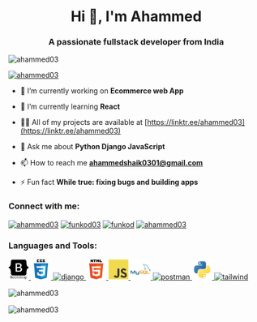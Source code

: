<h1 align="center">Hi 👋, I'm Ahammed</h1>
<h3 align="center">A passionate fullstack developer from India</h3>
<p align="left"> <img src="https://komarev.com/ghpvc/?username=ahammed03&label=Profile%20views&color=0e75b6&style=flat" alt="ahammed03" /> </p>

<p align="left"> <a href="https://github.com/ryo-ma/github-profile-trophy"><img src="https://github-profile-trophy.vercel.app/?username=ahammed03" alt="ahammed03" /></a> </p>

- 🔭 I’m currently working on **Ecommerce web App**

- 🌱 I’m currently learning **React**

- 👨‍💻 All of my projects are available at [https://linktr.ee/ahammed03](https://linktr.ee/ahammed03)

- 💬 Ask me about **Python Django JavaScript**

- 📫 How to reach me **ahammedshaik0301@gmail.com**

- ⚡ Fun fact **While true: fixing bugs and building apps**

<h3 align="left">Connect with me:</h3>
<p align="left">
<a href="https://linkedin.com/in/ahammed03" target="blank"><img align="center" src="https://raw.githubusercontent.com/rahuldkjain/github-profile-readme-generator/master/src/images/icons/Social/linked-in-alt.svg" alt="ahammed03" height="30" width="40" /></a>
<a href="https://instagram.com/funkod03" target="blank"><img align="center" src="https://raw.githubusercontent.com/rahuldkjain/github-profile-readme-generator/master/src/images/icons/Social/instagram.svg" alt="funkod03" height="30" width="40" /></a>
<a href="https://www.youtube.com/c/funkod" target="blank"><img align="center" src="https://raw.githubusercontent.com/rahuldkjain/github-profile-readme-generator/master/src/images/icons/Social/youtube.svg" alt="funkod" height="30" width="40" /></a>
<a href="https://www.leetcode.com/ahammed03" target="blank"><img align="center" src="https://raw.githubusercontent.com/rahuldkjain/github-profile-readme-generator/master/src/images/icons/Social/leet-code.svg" alt="ahammed03" height="30" width="40" /></a>
</p>

<h3 align="left">Languages and Tools:</h3>
<p align="left"> <a href="https://getbootstrap.com" target="_blank" rel="noreferrer"> <img src="https://raw.githubusercontent.com/devicons/devicon/master/icons/bootstrap/bootstrap-plain-wordmark.svg" alt="bootstrap" width="40" height="40"/> </a> <a href="https://www.w3schools.com/css/" target="_blank" rel="noreferrer"> <img src="https://raw.githubusercontent.com/devicons/devicon/master/icons/css3/css3-original-wordmark.svg" alt="css3" width="40" height="40"/> </a> <a href="https://www.djangoproject.com/" target="_blank" rel="noreferrer"> <img src="https://cdn.worldvectorlogo.com/logos/django.svg" alt="django" width="40" height="40"/> </a> <a href="https://www.w3.org/html/" target="_blank" rel="noreferrer"> <img src="https://raw.githubusercontent.com/devicons/devicon/master/icons/html5/html5-original-wordmark.svg" alt="html5" width="40" height="40"/> </a> <a href="https://developer.mozilla.org/en-US/docs/Web/JavaScript" target="_blank" rel="noreferrer"> <img src="https://raw.githubusercontent.com/devicons/devicon/master/icons/javascript/javascript-original.svg" alt="javascript" width="40" height="40"/> </a> <a href="https://www.mysql.com/" target="_blank" rel="noreferrer"> <img src="https://raw.githubusercontent.com/devicons/devicon/master/icons/mysql/mysql-original-wordmark.svg" alt="mysql" width="40" height="40"/> </a> <a href="https://postman.com" target="_blank" rel="noreferrer"> <img src="https://www.vectorlogo.zone/logos/getpostman/getpostman-icon.svg" alt="postman" width="40" height="40"/> </a> <a href="https://www.python.org" target="_blank" rel="noreferrer"> <img src="https://raw.githubusercontent.com/devicons/devicon/master/icons/python/python-original.svg" alt="python" width="40" height="40"/> </a> <a href="https://tailwindcss.com/" target="_blank" rel="noreferrer"> <img src="https://www.vectorlogo.zone/logos/tailwindcss/tailwindcss-icon.svg" alt="tailwind" width="40" height="40"/> </a> </p>

<p><img align="center" src="https://github-readme-stats.vercel.app/api/top-langs?username=ahammed03&show_icons=true&locale=en&layout=compact" alt="ahammed03" /></p>

<p><img align="center" src="https://github-readme-streak-stats.herokuapp.com/?user=ahammed03&" alt="ahammed03" /></p>
